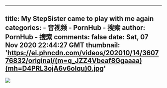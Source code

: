 
---
title: My StepSister came to play with me again
categories: 
    - 音视频
    - PornHub - 搜索
author: PornHub - 搜索
comments: false
date: Sat, 07 Nov 2020 22:44:27 GMT
thumbnail: 'https://ei.phncdn.com/videos/202010/14/360776832/original/(m=q_JZZ4Vbeaf8Ggaaaa)(mh=D4PRL3ojA6v6oIqu)0.jpg'
---

<div>   
<img src="https://ei.phncdn.com/videos/202010/14/360776832/original/(m=q_JZZ4Vbeaf8Ggaaaa)(mh=D4PRL3ojA6v6oIqu)0.jpg" referrerpolicy="no-referrer">  
</div>
            